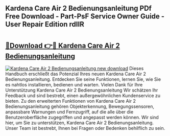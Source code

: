 ## Kardena Care Air 2 Bedienungsanleitung PDf Free Download - Part-PsF Service Owner Guide - User Repair Edition rdIIR

# <h2><a href="http://df3pxt.blite.top/?on=Kardena+Care+Air+2+Bedienungsanleitung">🔗Download 👉🔴 Kardena Care Air 2 Bedienungsanleitung</a></h2>

[![Kardena Care Air 2 Bedienungsanleitung new download](https://i.imgur.com/lujVjoI.png)](http://df3pxt.blite.top/?on=Kardena+Care+Air+2+Bedienungsanleitung)
Dieses Handbuch erschließt das Potenzial Ihres neuen Kardena Care Air 2 Bedienungsanleitung. Entdecken Sie seine Funktionen, lernen Sie, wie Sie es nahtlos installieren, bedienen und warten. Vielen Dank für Ihre Unterstützung Kardena Care Air 2 Bedienungsanleitung Wir schätzen Ihr Feedback und sind bestrebt, einen außergewöhnlichen Kundenservice zu bieten. Zu den erweiterten Funktionen von Kardena Care Air 2 Bedienungsanleitung gehören Objekterkennung, Bewegungssensoren, anpassbare Warnungen und Fernzugriff, auf die alle über die Benutzeroberfläche zugegriffen und angepasst werden können. Wir sind hier, um Sie zu unterstützen, Kardena Care Air 2 Bedienungsanleitung. Unser Team ist bestrebt, Ihnen bei Fragen oder Bedenken behilflich zu sein.
